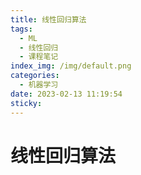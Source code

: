 ```yaml
---
title: 线性回归算法
tags:
  - ML
  - 线性回归
  - 课程笔记
index_img: /img/default.png
categories:
  - 机器学习
date: 2023-02-13 11:19:54
sticky:
---
```


# 线性回归算法
